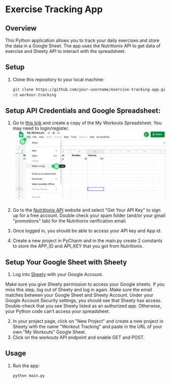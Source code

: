 # Exercise Tracking App

## Overview
This Python application allows you to track your daily exercises and store the data in a Google Sheet. The app uses the Nutritionix API to get data of exercise and Sheety API to interact with the spreadsheet.

## Setup
1. Clone this repository to your local machine:

    ```bash
    git clone https://github.com/your-username/exercise-tracking-app.git
    cd workour-tracking
    ```

## Setup API Credentials and Google Spreadsheet:

1. Go to [this link](https://developers.google.com/sheets/api/quickstart](https://docs.google.com/spreadsheets/d/1C6LMIG-6By3ET7_JSKs7ml5C7DiZ1sf0I10n7OAKBpM/edit?usp=sharing)https://docs.google.com/spreadsheets/d/1C6LMIG-6By3ET7_JSKs7ml5C7DiZ1sf0I10n7OAKBpM/edit?usp=sharing) and create a copy of the My Workouts Spreadsheet. You may need to login/register.
     ![workout-tracking](workout-tracking.png)

2. Go to the [Nutritionix API](https://www.nutritionix.com/business/api) website and select "Get Your API Key" to sign up for a free account. Double check your spam folder (and/or your gmail "promotions" tab) for the Nutritionix verification email.
3. Once logged in, you should be able to access your API key and App id.
4. Create a new project in PyCharm and in the main.py create 2 constants to store the APP_ID and API_KEY that you got from Nutritionix.

## Setup Your Google Sheet with Sheety

1. Log into [Sheety](https://sheety.co/) with your Google Account. 

Make sure you give Sheety permission to access your Google sheets. If you miss this step, log out of Sheety and log in again. Make sure the email matches between your Google Sheet and Sheety Account.
Under your Google Account Security settings, you should see that Sheety has access. Double-check that you see Sheety listed as an authorized app. Otherwise, your Python code can't access your spreadsheet.

2. In your project page, click on "New Project" and create a new project in Sheety with the name "Workout Tracking" and paste in the URL of your own "My Workouts" Google Sheet.
3. Click on the workouts API endpoint and enable GET and POST.

## Usage
1. Run the app:

    ```bash
    python main.py
    ```

